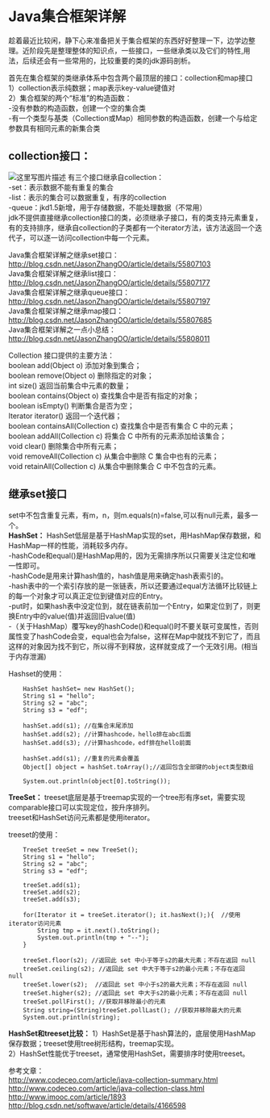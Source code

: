  Java集合框架详解
=================================
趁着最近比较闲，静下心来准备把关于集合框架的东西好好整理一下，边学边整理。近阶段先是整理整体的知识点，一些接口，一些继承类以及它们的特性,用法，后续还会有一些常用的，比较重要的类的jdk源码剖析。<br>

首先在集合框架的类继承体系中包含两个最顶层的接口：collection和map接口<br>
1）collection表示纯数据；map表示key-value键值对<br>
2）集合框架的两个“标准”的构造函数：<br>
-没有参数的构造函数，创建一个空的集合类<br>
-有一个类型与基类（Collection或Map）相同参数的构造函数，创建一个与给定参数具有相同元素的新集合类<br>
 
**collection接口：**
-----------------
![这里写图片描述](http://img.blog.csdn.net/20170219193422565?watermark/2/text/aHR0cDovL2Jsb2cuY3Nkbi5uZXQvSmFzb25aaGFuZ09P/font/5a6L5L2T/fontsize/400/fill/I0JBQkFCMA==/dissolve/70/gravity/SouthEast)
有三个接口继承自collection：<br>
-set：表示数据不能有重复的集合<br>
-list：表示的集合可以数据重复，有序的collection<br>
-queue：jkd1.5新增，用于存储数据，不能处理数据（不常用）<br>
jdk不提供直接继承collection接口的类，必须继承子接口，有的类支持元素重复，有的支持排序，继承自collection的子类都有一个iterator方法，该方法返回一个迭代子，可以逐一访问collection中每一个元素。<br>

Java集合框架详解之继承set接口：http://blog.csdn.net/JasonZhangOO/article/details/55807103<br>
Java集合框架详解之继承list接口：http://blog.csdn.net/JasonZhangOO/article/details/55807177<br>
Java集合框架详解之继承queue接口：http://blog.csdn.net/JasonZhangOO/article/details/55807197<br>
Java集合框架详解之继承map接口：http://blog.csdn.net/JasonZhangOO/article/details/55807685<br>
Java集合框架详解之一点小总结：http://blog.csdn.net/JasonZhangOO/article/details/55808011<br>

Collection 接口提供的主要方法：<br>
boolean add(Object o) 添加对象到集合；<br>
boolean remove(Object o) 删除指定的对象；<br>
int size() 返回当前集合中元素的数量；<br>
boolean contains(Object o) 查找集合中是否有指定的对象；<br>
boolean isEmpty() 判断集合是否为空；<br>
Iterator iterator() 返回一个迭代器；<br>
boolean containsAll(Collection c) 查找集合中是否有集合 C 中的元素；<br>
boolean addAll(Collection c) 将集合 C 中所有的元素添加给该集合；<br>
void clear() 删除集合中所有元素；<br>
void removeAll(Collection c) 从集合中删除 C 集合中也有的元素；<br>
void retainAll(Collection c) 从集合中删除集合 C 中不包含的元素。<br>


继承set接口
-------
set中不包含重复元素，有m，n，则m.equals(n)=false,可以有null元素，最多一个。<br>
**HashSet：**
HashSet低层是基于HashMap实现的set，用HashMap保存数据，和HashMap一样的性能，消耗较多内存。<br>
-hashCode和equal()是HashMap用的，因为无需排序所以只需要关注定位和唯一性即可。<br>
-hashCode是用来计算hash值的，hash值是用来确定hash表索引的。<br>
-hash表中的一个索引存放的是一张链表，所以还要通过equal方法循环比较链上的每一个对象才可以真正定位到键值对应的Entry。<br>
-put时，如果hash表中没定位到，就在链表前加一个Entry，如果定位到了，则更换Entry中的value(值)并返回旧value(值)<br>
-（关于HashMap）覆写key的hashCode()和equal()时不要关联可变属性，否则属性变了hashCode会变，equal也会为false，这样在Map中就找不到它了，而且这样的对象因为找不到它，所以得不到释放，这样就变成了一个无效引用。(相当于内存泄漏)<br>

Hashset的使用：

        HashSet hashSet= new HashSet();
		String s1 = "hello";
		String s2 = "abc";
		String s3 = "edf";
		
		hashSet.add(s1); //在集合末尾添加
		hashSet.add(s2); //计算hashcode，hello排在abc后面
		hashSet.add(s3); //计算hashcode，edf排在hello前面
		 
		hashSet.add(s1); //重复的元素会覆盖		
		Object[] object = hashSet.toArray();//返回包含全部键的object类型数组
			
		System.out.println(object[0].toString());
 
**TreeSet：** 
treeset底层是基于treemap实现的一个tree形有序set，需要实现comparable接口可以实现定位，按升序排列。<br>
treeset和HashSet访问元素都是使用iterator。<br>

treeset的使用：

        TreeSet treeSet = new TreeSet();
		String s1 = "hello";
		String s2 = "abc";
		String s3 = "edf";
		
		treeSet.add(s1);
		treeSet.add(s2);
		treeSet.add(s3);
		
		for(Iterator it = treeSet.iterator(); it.hasNext();){  //使用iterator访问元素
			String tmp = it.next().toString();
			System.out.println(tmp + "--");
		}
		
		treeSet.floor(s2); //返回此 set 中小于等于s2的最大元素；不存在返回 null		
		treeSet.ceiling(s2); //返回此 set 中大于等于s2的最小元素；不存在返回 null
		treeSet.lower(s2);  //返回此 set 中小于s2的最大元素；不存在返回 null
		treeSet.higher(s2); //返回此 set 中大于s2的最小元素；不存在返回 null
		treeSet.pollFirst(); //获取并移除最小的元素
		String string=(String)treeSet.pollLast(); //获取并移除最大的元素
		System.out.println(string);

**HashSet和treeset比较：**
1）HashSet是基于hash算法的，底层使用HashMap保存数据；treeset使用tree树形结构，treemap实现。<br>
2）HashSet性能优于treeset，通常使用HashSet，需要排序时使用treeset。<br>

参考文章：<br>
http://www.codeceo.com/article/java-collection-summary.html<br>
http://www.codeceo.com/article/java-collection-class.html<br>
http://www.imooc.com/article/1893<br>
http://blog.csdn.net/softwave/article/details/4166598<br>
